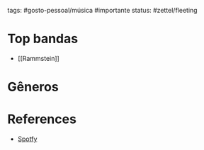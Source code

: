 tags: #gosto-pessoal/música #importante
status: #zettel/fleeting

# Top bandas
- [[Rammstein]]
# Gêneros

# References
- [Spotfy](https://open.spotify.com)

